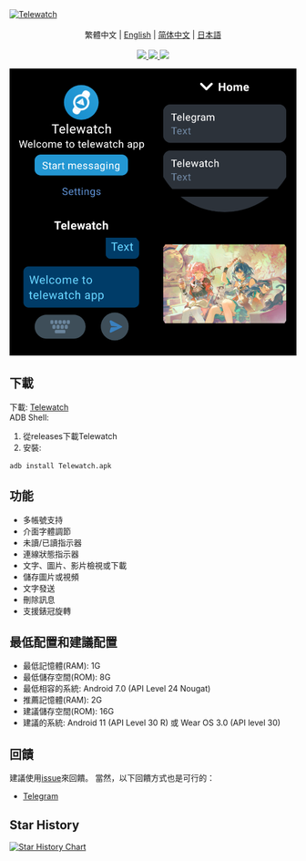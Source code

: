 <a href="https://github.com/gohj99/Telewatch">
<img src="https://socialify.git.ci/gohj99/Telewatch/image?description=1&descriptionEditable=%E9%81%A9%E7%94%A8%E6%96%BC%E5%AE%89%E5%8D%93%E6%89%8B%E9%8C%B6%E7%9A%84%E7%AC%AC%E4%B8%89%E6%96%B9telegram%E5%AE%A2%E6%88%B6%E7%AB%AF&font=KoHo&forks=1&issues=1&logo=https://github.com/gohj99/Telewatch/blob/master/telewatch.png?raw=true?raw=true&name=1&owner=1&pattern=Circuit%20Board&pulls=1&stargazers=1&theme=Auto" alt="Telewatch" />
</a>

<div align="center">
  <br/>
  <div>
      繁體中文 | <a href="./README.md">English</a> | <a href="./README.zh-CN.md">简体中文</a> | <a href="./README.ja-JP.md">日本語</a>
  </div>
  <br/>

<div>
    <a href="https://github.com/gohj99/Telewatch/blob/master/LICENSE">
      <img
        src="https://img.shields.io/github/license/gohj99/Telewatch?style=flat-square"
      />
    </a >
    <a href="https://github.com/gohj99/Telewatch/releases">
      <img
        src="https://img.shields.io/github/downloads/gohj99/Telewatch/total?style=flat-square"
      />  
    </a >
    <a href="https://apt.izzysoft.de/fdroid/index/apk/com.gohj99.telewatch">
      <img
        src="https://img.shields.io/github/downloads/gohj99/Telewatch/total?style=flat-square"
      />  
    </a >
  </div>
</div>

![Screenshot](Screenshot.png)

## 下載

下載: [Telewatch](https://github.com/gohj99/Telewatch/releases)  
ADB Shell:

1. 從releases下載Telewatch
2. 安裝:

```shell
adb install Telewatch.apk
```

## 功能

- 多帳號支持
- 介面字體調節
- 未讀/已讀指示器
- 連線狀態指示器
- 文字、圖片、影片檢視或下載
- 儲存圖片或視頻
- 文字發送
- 刪除訊息
- 支援錶冠旋轉

## 最低配置和建議配置

- 最低記憶體(RAM): 1G
- 最低儲存空間(ROM): 8G
- 最低相容的系統: Android 7.0 (API Level 24 Nougat)
- 推薦記憶體(RAM): 2G
- 建議儲存空間(ROM): 16G
- 建議的系統: Android 11 (API Level 30 R) 或 Wear OS 3.0 (API level 30)

## 回饋

建議使用[issue](https://github.com/gohj99/Telewatch/issues)來回饋。
當然，以下回饋方式也是可行的：

- [Telegram](https://t.me/teleAndroidwatch)

## Star History

<a href="https://star-history.com/#gohj99/Telewatch&Date">
 <picture>
   <source media="(prefers-color-scheme: dark)" srcset="https://api.star-history.com/svg?repos=gohj99/Telewatch&type=Date&theme=dark" />
   <source media="(prefers-color-scheme: light)" srcset="https://api.star-history.com/svg?repos=gohj99/Telewatch&type=Date" />
   <img alt="Star History Chart" src="https://api.star-history.com/svg?repos=gohj99/Telewatch&type=Date" />
 </picture>
</a>
